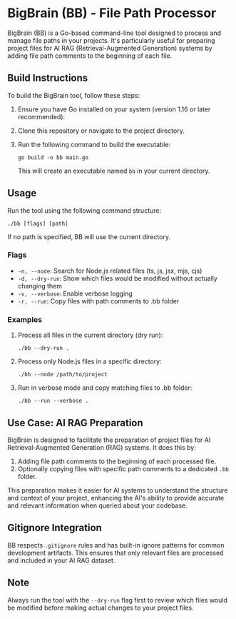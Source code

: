 # BigBrain (BB) - File Path Processor

BigBrain (BB) is a Go-based command-line tool designed to process and manage file paths in your projects. It's particularly useful for preparing project files for AI RAG (Retrieval-Augmented Generation) systems by adding file path comments to the beginning of each file.

## Build Instructions

To build the BigBrain tool, follow these steps:

1. Ensure you have Go installed on your system (version 1.16 or later recommended).
2. Clone this repository or navigate to the project directory.
3. Run the following command to build the executable:

   ```
   go build -o bb main.go
   ```

   This will create an executable named `bb` in your current directory.

## Usage

Run the tool using the following command structure:

```
./bb [flags] [path]
```

If no path is specified, BB will use the current directory.

### Flags

- `-n, --node`: Search for Node.js related files (ts, js, jsx, mjs, cjs)
- `-d, --dry-run`: Show which files would be modified without actually changing them
- `-v, --verbose`: Enable verbose logging
- `-r, --run`: Copy files with path comments to .bb folder

### Examples

1. Process all files in the current directory (dry run):
   ```
   ./bb --dry-run .
   ```

2. Process only Node.js files in a specific directory:
   ```
   ./bb --node /path/to/project
   ```

3. Run in verbose mode and copy matching files to .bb folder:
   ```
   ./bb --run --verbose .
   ```

## Use Case: AI RAG Preparation

BigBrain is designed to facilitate the preparation of project files for AI Retrieval-Augmented Generation (RAG) systems. It does this by:

1. Adding file path comments to the beginning of each processed file.
2. Optionally copying files with specific path comments to a dedicated `.bb` folder.

This preparation makes it easier for AI systems to understand the structure and context of your project, enhancing the AI's ability to provide accurate and relevant information when queried about your codebase.

## Gitignore Integration

BB respects `.gitignore` rules and has built-in ignore patterns for common development artifacts. This ensures that only relevant files are processed and included in your AI RAG dataset.

## Note

Always run the tool with the `--dry-run` flag first to review which files would be modified before making actual changes to your project files.